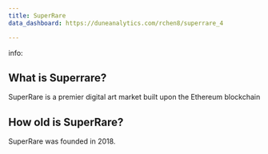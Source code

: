 ```yaml
---
title: SuperRare
data_dashboard: https://duneanalytics.com/rchen8/superrare_4

---
```

info:
## What is Superrare?
SuperRare is a premier digital art market built upon the Ethereum blockchain

## How old is SuperRare?

SuperRare was founded in 2018.
